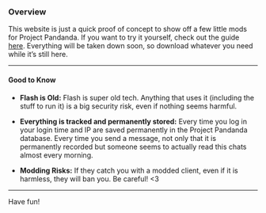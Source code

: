 ### Overview

This website is just a quick proof of concept to show off a few little mods for Project Pandanda. If you want to try it yourself, check out the guide [here](https://github.com/pdmods/guide). Everything will be taken down soon, so download whatever you need while it’s still here.

---

#### Good to Know

- **Flash is Old:** Flash is super old tech. Anything that uses it (including the stuff to run it) is a big security risk, even if nothing seems harmful.

- **Everything is tracked and permanently stored:** Every time you log in your login time and IP are saved permanently in the Project Pandanda database. Every time you send a message, not only that it is permanently recorded but someone seems to actually read this chats almost every morning.

- **Modding Risks:** If they catch you with a modded client, even if it is harmless, they will ban you. Be careful! <3

---

Have fun!
